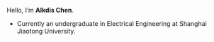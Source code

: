 <!--
### Hi there 👋
-->
<!--
**AlkdisChen/alkdischen** is a ✨ _special_ ✨ repository because its `README.md` (this file) appears on your GitHub profile.

Here are some ideas to get you started:

- 🔭 I’m currently working on ...
- 🌱 I’m currently learning ...
- 👯 I’m looking to collaborate on ...
- 🤔 I’m looking for help with ...
- 💬 Ask me about ...
- 📫 How to reach me: ...
- 😄 Pronouns: ...
- ⚡ Fun fact: ...
-->
Hello, I’m **Alkdis Chen**.

- Currently an undergraduate in Electrical Engineering at Shanghai Jiaotong University.

<!--
- <a href ="http://www.alkdischen.club/">Blog (in Chinese)</a>
- More familiar with Python. 
- AI builder, Computer Vision researcher and Communication System designer.
-->




